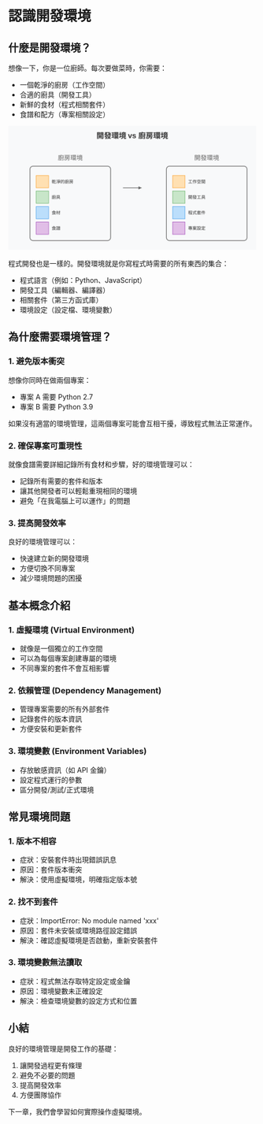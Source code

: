 # 認識開發環境

## 什麼是開發環境？

想像一下，你是一位廚師。每次要做菜時，你需要：
- 一個乾淨的廚房（工作空間）
- 合適的廚具（開發工具）
- 新鮮的食材（程式相關套件）
- 食譜和配方（專案相關設定）

![開發環境概念圖](images/dev-env-concept.svg)

程式開發也是一樣的。開發環境就是你寫程式時需要的所有東西的集合：
- 程式語言（例如：Python、JavaScript）
- 開發工具（編輯器、編譯器）
- 相關套件（第三方函式庫）
- 環境設定（設定檔、環境變數）

## 為什麼需要環境管理？

### 1. 避免版本衝突
想像你同時在做兩個專案：
- 專案 A 需要 Python 2.7
- 專案 B 需要 Python 3.9

如果沒有適當的環境管理，這兩個專案可能會互相干擾，導致程式無法正常運作。

### 2. 確保專案可重現性
就像食譜需要詳細記錄所有食材和步驟，好的環境管理可以：
- 記錄所有需要的套件和版本
- 讓其他開發者可以輕鬆重現相同的環境
- 避免「在我電腦上可以運作」的問題

### 3. 提高開發效率
良好的環境管理可以：
- 快速建立新的開發環境
- 方便切換不同專案
- 減少環境問題的困擾

## 基本概念介紹

### 1. 虛擬環境 (Virtual Environment)
- 就像是一個獨立的工作空間
- 可以為每個專案創建專屬的環境
- 不同專案的套件不會互相影響

### 2. 依賴管理 (Dependency Management)
- 管理專案需要的所有外部套件
- 記錄套件的版本資訊
- 方便安裝和更新套件

### 3. 環境變數 (Environment Variables)
- 存放敏感資訊（如 API 金鑰）
- 設定程式運行的參數
- 區分開發/測試/正式環境

## 常見環境問題

### 1. 版本不相容
- 症狀：安裝套件時出現錯誤訊息
- 原因：套件版本衝突
- 解決：使用虛擬環境，明確指定版本號

### 2. 找不到套件
- 症狀：ImportError: No module named 'xxx'
- 原因：套件未安裝或環境路徑設定錯誤
- 解決：確認虛擬環境是否啟動，重新安裝套件

### 3. 環境變數無法讀取
- 症狀：程式無法存取特定設定或金鑰
- 原因：環境變數未正確設定
- 解決：檢查環境變數的設定方式和位置

## 小結

良好的環境管理是開發工作的基礎：
1. 讓開發過程更有條理
2. 避免不必要的問題
3. 提高開發效率
4. 方便團隊協作

下一章，我們會學習如何實際操作虛擬環境。 